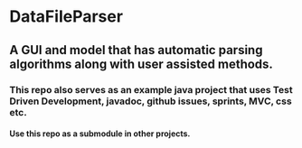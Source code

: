 # DataFileParser

## A GUI and model that has automatic parsing algorithms along with user assisted methods.

### This repo also serves as an example java project that uses Test Driven Development, javadoc, github issues, sprints, MVC, css etc.

#### Use this repo as a submodule in other projects.
